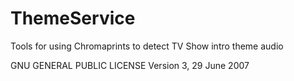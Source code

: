 # ThemeService
Tools for using Chromaprints to detect TV Show intro theme audio

GNU GENERAL PUBLIC LICENSE Version 3, 29 June 2007
